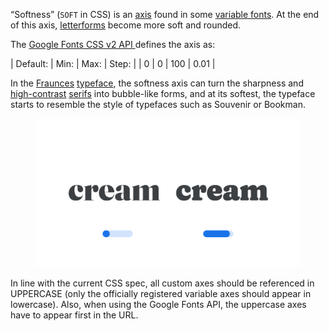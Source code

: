 
“Softness” (`SOFT` in CSS)  is an [axis](/glossary/axis_in_variable_fonts) found in some [variable fonts](/glossary/variable_fonts). At the end of this axis, [letterforms](/glossary/letterform) become more soft and rounded.

The [Google Fonts CSS v2 API ](https://developers.google.com/fonts/docs/css2) defines the axis as:

| Default: | Min: | Max: | Step: |
| 0 | 0 | 100 | 0.01 |

In the [Fraunces](https://fonts.google.com/specimen/Fraunces) [typeface](/glossary/typeface), the softness axis can turn the sharpness and [high-contrast](/glossary/contrast) [serifs](/glossary/serif) into bubble-like forms, and at its softest, the typeface starts to resemble the style of typefaces such as Souvenir or Bookman.

<figure>

![Two side-by-side type specimens of the word “cream”, each shown with a variable axis represented beneath as a horizontal slider. The first specimen, with the slider most of the way to the left to represent a lower value on the axis, show sharper, high-contrast forms. The second specimen, with the slider most of the way to the right to represent a higher value on the axis, is softer, with rounded edges.](images/thumbnail.svg)

</figure>

In line with the current CSS spec, all custom axes should be referenced in UPPERCASE (only the officially registered variable axes should appear in lowercase). Also, when using the Google Fonts API, the uppercase axes have to appear first in the URL.
